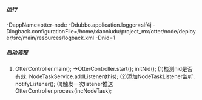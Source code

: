 
##### 运行
-DappName=otter-node
-Ddubbo.application.logger=slf4j
-Dlogback.configurationFile=/home/xiaoniudu/project_mx/otter/node/deployer/src/main/resources/logback.xml
-Dnid=1



##### 启动流程
1. OtterController.main();
        ->OtterController.start();
            initNid();
            (1)检测nid是否有效.
            NodeTaskService.addListener(this);
            (2)添加NodeTaskListener监听.
                notifyListener();
                (1)触发一次listener推送
                    OtterController.process(incNodeTask);



